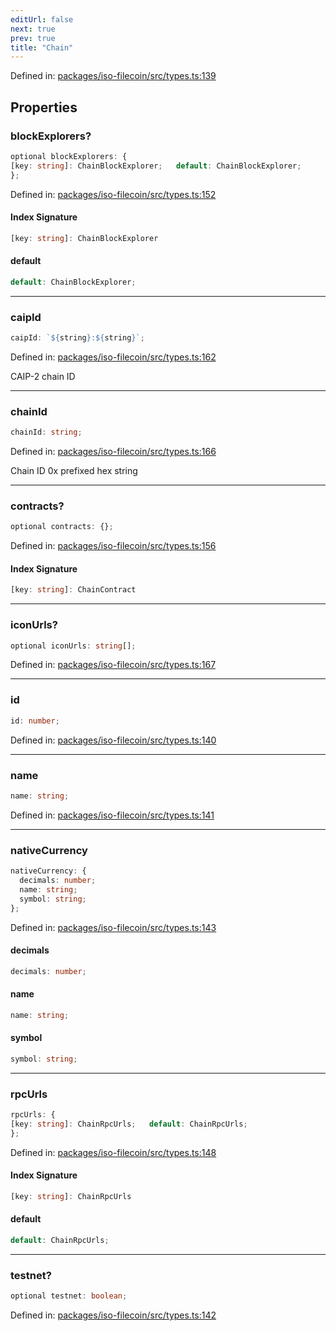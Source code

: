 ```yaml
---
editUrl: false
next: true
prev: true
title: "Chain"
---
```


Defined in: [packages/iso-filecoin/src/types.ts:139](https://github.com/hugomrdias/filecoin/blob/785c3411e0df74cabd3b2718e9d4a52c466ba914/packages/iso-filecoin/src/types.ts#L139)

## Properties

### blockExplorers?

```ts
optional blockExplorers: {
[key: string]: ChainBlockExplorer;   default: ChainBlockExplorer;
};
```

Defined in: [packages/iso-filecoin/src/types.ts:152](https://github.com/hugomrdias/filecoin/blob/785c3411e0df74cabd3b2718e9d4a52c466ba914/packages/iso-filecoin/src/types.ts#L152)

#### Index Signature

```ts
[key: string]: ChainBlockExplorer
```

#### default

```ts
default: ChainBlockExplorer;
```

***

### caipId

```ts
caipId: `${string}:${string}`;
```

Defined in: [packages/iso-filecoin/src/types.ts:162](https://github.com/hugomrdias/filecoin/blob/785c3411e0df74cabd3b2718e9d4a52c466ba914/packages/iso-filecoin/src/types.ts#L162)

CAIP-2 chain ID

***

### chainId

```ts
chainId: string;
```

Defined in: [packages/iso-filecoin/src/types.ts:166](https://github.com/hugomrdias/filecoin/blob/785c3411e0df74cabd3b2718e9d4a52c466ba914/packages/iso-filecoin/src/types.ts#L166)

Chain ID 0x prefixed hex string

***

### contracts?

```ts
optional contracts: {};
```

Defined in: [packages/iso-filecoin/src/types.ts:156](https://github.com/hugomrdias/filecoin/blob/785c3411e0df74cabd3b2718e9d4a52c466ba914/packages/iso-filecoin/src/types.ts#L156)

#### Index Signature

```ts
[key: string]: ChainContract
```

***

### iconUrls?

```ts
optional iconUrls: string[];
```

Defined in: [packages/iso-filecoin/src/types.ts:167](https://github.com/hugomrdias/filecoin/blob/785c3411e0df74cabd3b2718e9d4a52c466ba914/packages/iso-filecoin/src/types.ts#L167)

***

### id

```ts
id: number;
```

Defined in: [packages/iso-filecoin/src/types.ts:140](https://github.com/hugomrdias/filecoin/blob/785c3411e0df74cabd3b2718e9d4a52c466ba914/packages/iso-filecoin/src/types.ts#L140)

***

### name

```ts
name: string;
```

Defined in: [packages/iso-filecoin/src/types.ts:141](https://github.com/hugomrdias/filecoin/blob/785c3411e0df74cabd3b2718e9d4a52c466ba914/packages/iso-filecoin/src/types.ts#L141)

***

### nativeCurrency

```ts
nativeCurrency: {
  decimals: number;
  name: string;
  symbol: string;
};
```

Defined in: [packages/iso-filecoin/src/types.ts:143](https://github.com/hugomrdias/filecoin/blob/785c3411e0df74cabd3b2718e9d4a52c466ba914/packages/iso-filecoin/src/types.ts#L143)

#### decimals

```ts
decimals: number;
```

#### name

```ts
name: string;
```

#### symbol

```ts
symbol: string;
```

***

### rpcUrls

```ts
rpcUrls: {
[key: string]: ChainRpcUrls;   default: ChainRpcUrls;
};
```

Defined in: [packages/iso-filecoin/src/types.ts:148](https://github.com/hugomrdias/filecoin/blob/785c3411e0df74cabd3b2718e9d4a52c466ba914/packages/iso-filecoin/src/types.ts#L148)

#### Index Signature

```ts
[key: string]: ChainRpcUrls
```

#### default

```ts
default: ChainRpcUrls;
```

***

### testnet?

```ts
optional testnet: boolean;
```

Defined in: [packages/iso-filecoin/src/types.ts:142](https://github.com/hugomrdias/filecoin/blob/785c3411e0df74cabd3b2718e9d4a52c466ba914/packages/iso-filecoin/src/types.ts#L142)
